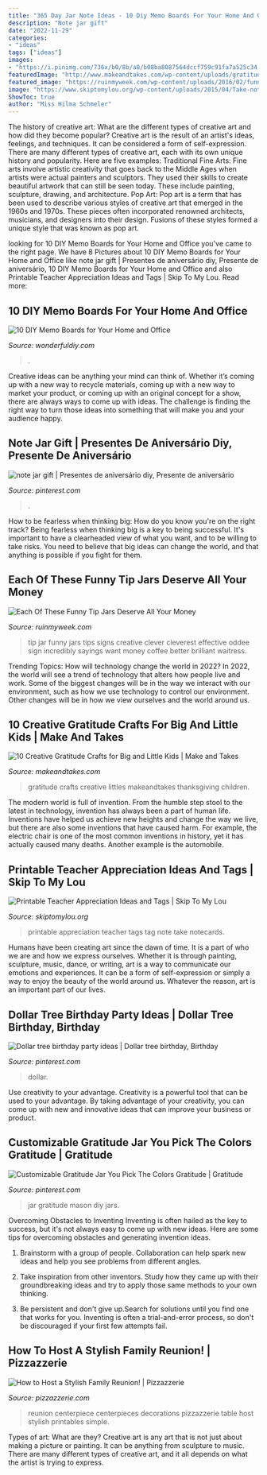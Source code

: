 ```yaml
---
title: "365 Day Jar Note Ideas - 10 Diy Memo Boards For Your Home And Office"
description: "Note jar gift"
date: "2022-11-29"
categories:
- "ideas"
tags: ["ideas"]
images:
- "https://i.pinimg.com/736x/b0/8b/a8/b08ba8087564dccf759c91fa7a525c34.jpg"
featuredImage: "http://www.makeandtakes.com/wp-content/uploads/gratitude-crafts-littles.jpg"
featured_image: "https://ruinmyweek.com/wp-content/uploads/2016/02/funny-pics-of-funny-tip-jars-Tip-For-Me-Tip-Jar.jpg"
image: "https://www.skiptomylou.org/wp-content/uploads/2015/04/Take-note-printable-tag.jpg"
ShowToc: true
author: "Miss Hilma Schmeler"
---
```



The history of creative art: What are the different types of creative art and how did they become popular?
Creative art is the result of an artist's ideas, feelings, and techniques. It can be considered a form of self-expression. There are many different types of creative art, each with its own unique history and popularity. Here are five examples:
Traditional Fine Arts: Fine arts involve artistic creativity that goes back to the Middle Ages when artists were actual painters and sculptors. They used their skills to create beautiful artwork that can still be seen today. These include painting, sculpture, drawing, and architecture. Pop Art: Pop art is a term that has been used to describe various styles of creative art that emerged in the 1960s and 1970s. These pieces often incorporated renowned architects, musicians, and designers into their design. Fusions of these styles formed a unique style that was known as pop art.

	

		
looking for 10 DIY Memo Boards for Your Home and Office you've came to the right page. We have 8 Pictures about 10 DIY Memo Boards for Your Home and Office like note jar gift | Presentes de aniversário diy, Presente de aniversário, 10 DIY Memo Boards for Your Home and Office and also Printable Teacher Appreciation Ideas and Tags | Skip To My Lou. Read more:
		
    
## 10 DIY Memo Boards For Your Home And Office

<img loading=lazy src="https://cdn.wonderfuldiy.com/wp-content/uploads/2017/01/Office-memo-board-1024x680.jpg" onerror="this.onerror=null;this.src='https://tse3.mm.bing.net/th?id=OIP.rY7K3CTJnDqgRFWgZCdQRQHaE6&amp;pid=15.1';" alt="10 DIY Memo Boards for Your Home and Office">

_Source: wonderfuldiy.com_

>. 

	

Creative ideas can be anything your mind can think of. Whether it’s coming up with a new way to recycle materials, coming up with a new way to market your product, or coming up with an original concept for a show, there are always ways to come up with ideas. The challenge is finding the right way to turn those ideas into something that will make you and your audience happy.

    
## Note Jar Gift | Presentes De Aniversário Diy, Presente De Aniversário

<img loading=lazy src="https://i.pinimg.com/736x/4b/86/0f/4b860fa1e64e032249777d5b47f83241.jpg" onerror="this.onerror=null;this.src='https://tse4.mm.bing.net/th?id=OIP.yFOgo528wu_V0sctY_oWvgHaKn&amp;pid=15.1';" alt="note jar gift | Presentes de aniversário diy, Presente de aniversário">

_Source: pinterest.com_

>. 

	

How to be fearless when thinking big: How do you know you're on the right track?
Being fearless when thinking big is a key to being successful. It's important to have a clearheaded view of what you want, and to be willing to take risks. You need to believe that big ideas can change the world, and that anything is possible if you fight for them.

    
## Each Of These Funny Tip Jars Deserve All Your Money

<img loading=lazy src="https://ruinmyweek.com/wp-content/uploads/2016/02/funny-pics-of-funny-tip-jars-Tip-For-Me-Tip-Jar.jpg" onerror="this.onerror=null;this.src='https://tse3.mm.bing.net/th?id=OIP.AGW9Y1SbQVGTC6LALoaF6wHaF7&amp;pid=15.1';" alt="Each Of These Funny Tip Jars Deserve All Your Money">

_Source: ruinmyweek.com_

>tip jar funny jars tips signs creative clever cleverest effective oddee sign incredibly sayings want money coffee better brilliant waitress. 

	

Trending Topics: How will technology change the world in 2022?
In 2022, the world will see a trend of technology that alters how people live and work. Some of the biggest changes will be in the way we interact with our environment, such as how we use technology to control our environment. Other changes will be in how we view ourselves and the world around us.

    
## 10 Creative Gratitude Crafts For Big And Little Kids | Make And Takes

<img loading=lazy src="http://www.makeandtakes.com/wp-content/uploads/gratitude-crafts-littles.jpg" onerror="this.onerror=null;this.src='https://tse2.mm.bing.net/th?id=OIP.Ha1RIMyhk2tsrjb223TeTgHaNE&amp;pid=15.1';" alt="10 Creative Gratitude Crafts for Big and Little Kids | Make and Takes">

_Source: makeandtakes.com_

>gratitude crafts creative littles makeandtakes thanksgiving children. 

	

The modern world is full of invention. From the humble step stool to the latest in technology, invention has always been a part of human life. Inventions have helped us achieve new heights and change the way we live, but there are also some inventions that have caused harm. For example, the electric chair is one of the most common inventions in history, yet it has actually caused many deaths. Another example is the automobile.

    
## Printable Teacher Appreciation Ideas And Tags | Skip To My Lou

<img loading=lazy src="https://www.skiptomylou.org/wp-content/uploads/2015/04/Take-note-printable-tag.jpg" onerror="this.onerror=null;this.src='https://tse2.mm.bing.net/th?id=OIP.c71vX6q2LuOJr1pdpa25yQHaJF&amp;pid=15.1';" alt="Printable Teacher Appreciation Ideas and Tags | Skip To My Lou">

_Source: skiptomylou.org_

>printable appreciation teacher tags tag note take notecards. 

	

Humans have been creating art since the dawn of time. It is a part of who we are and how we express ourselves. Whether it is through painting, sculpture, music, dance, or writing, art is a way to communicate our emotions and experiences. It can be a form of self-expression or simply a way to enjoy the beauty of the world around us. Whatever the reason, art is an important part of our lives.

    
## Dollar Tree Birthday Party Ideas | Dollar Tree Birthday, Birthday

<img loading=lazy src="https://i.pinimg.com/originals/ec/e5/31/ece5314f182a5490d14d6b6d2120fbc4.jpg" onerror="this.onerror=null;this.src='https://tse2.mm.bing.net/th?id=OIP.OfLrTsYcsIxkU1YW99sMgQHaJ4&amp;pid=15.1';" alt="Dollar tree birthday party ideas | Dollar tree birthday, Birthday">

_Source: pinterest.com_

>dollar. 

	

Use creativity to your advantage.
Creativity is a powerful tool that can be used to your advantage. By taking advantage of your creativity, you can come up with new and innovative ideas that can improve your business or product.

    
## Customizable Gratitude Jar You Pick The Colors Gratitude | Gratitude

<img loading=lazy src="https://i.pinimg.com/736x/b0/8b/a8/b08ba8087564dccf759c91fa7a525c34.jpg" onerror="this.onerror=null;this.src='https://tse2.mm.bing.net/th?id=OIP.oKyS2LG4Xc0dcL0KQgSfQQHaLH&amp;pid=15.1';" alt="Customizable Gratitude Jar You Pick The Colors Gratitude | Gratitude">

_Source: pinterest.com_

>jar gratitude mason diy jars. 

	

Overcoming Obstacles to Inventing
Inventing is often hailed as the key to success, but it's not always easy to come up with new ideas. Here are some tips for overcoming obstacles and generating invention ideas.
1. Brainstorm with a group of people. Collaboration can help spark new ideas and help you see problems from different angles.

2. Take inspiration from other inventors. Study how they came up with their groundbreaking ideas and try to apply those same methods to your own thinking.

3. Be persistent and don't give up.Search for solutions until you find one that works for you. Inventing is often a trial-and-error process, so don't be discouraged if your first few attempts fail.

    
## How To Host A Stylish Family Reunion! | Pizzazzerie

<img loading=lazy src="http://pizzazzerie.com/wp-content/uploads/2015/07/Celebrate-Family-Centerpiece.jpg" onerror="this.onerror=null;this.src='https://tse3.mm.bing.net/th?id=OIP.jUkYefV3hIzvq7mUWzweMQHaE7&amp;pid=15.1';" alt="How to Host a Stylish Family Reunion! | Pizzazzerie">

_Source: pizzazzerie.com_

>reunion centerpiece centerpieces decorations pizzazzerie table host stylish printables simple. 

	

Types of art: What are they?
Creative art is any art that is not just about making a picture or painting. It can be anything from sculpture to music. There are many different types of creative art, and it all depends on what the artist is trying to express.

